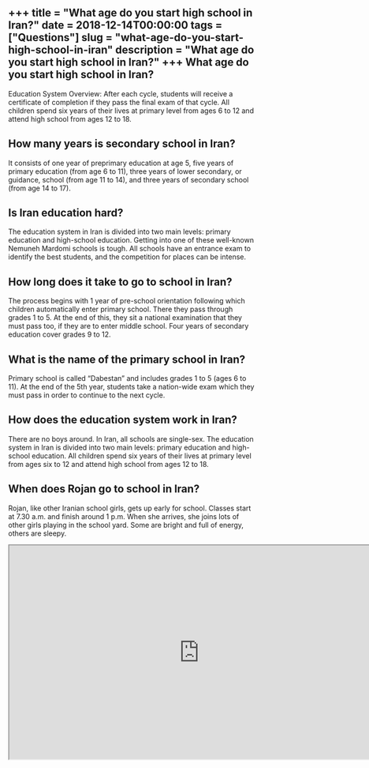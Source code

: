 +++
title = "What age do you start high school in Iran?"
date = 2018-12-14T00:00:00
tags = ["Questions"]
slug = "what-age-do-you-start-high-school-in-iran"
description = "What age do you start high school in Iran?"
+++
What age do you start high school in Iran?
------------------------------------------

Education System Overview: After each cycle, students will receive a certificate of completion if they pass the final exam of that cycle. All children spend six years of their lives at primary level from ages 6 to 12 and attend high school from ages 12 to 18.

How many years is secondary school in Iran?
-------------------------------------------

It consists of one year of preprimary education at age 5, five years of primary education (from age 6 to 11), three years of lower secondary, or guidance, school (from age 11 to 14), and three years of secondary school (from age 14 to 17).

Is Iran education hard?
-----------------------

The education system in Iran is divided into two main levels: primary education and high-school education. Getting into one of these well-known Nemuneh Mardomi schools is tough. All schools have an entrance exam to identify the best students, and the competition for places can be intense.

How long does it take to go to school in Iran?
----------------------------------------------

The process begins with 1 year of pre-school orientation following which children automatically enter primary school. There they pass through grades 1 to 5. At the end of this, they sit a national examination that they must pass too, if they are to enter middle school. Four years of secondary education cover grades 9 to 12.

What is the name of the primary school in Iran?
-----------------------------------------------

Primary school is called “Dabestan” and includes grades 1 to 5 (ages 6 to 11). At the end of the 5th year, students take a nation-wide exam which they must pass in order to continue to the next cycle.

How does the education system work in Iran?
-------------------------------------------

There are no boys around. In Iran, all schools are single-sex. The education system in Iran is divided into two main levels: primary education and high-school education. All children spend six years of their lives at primary level from ages six to 12 and attend high school from ages 12 to 18.

When does Rojan go to school in Iran?
-------------------------------------

Rojan, like other Iranian school girls, gets up early for school. Classes start at 7.30 a.m. and finish around 1 p.m. When she arrives, she joins lots of other girls playing in the school yard. Some are bright and full of energy, others are sleepy.

<iframe allow="accelerometer; autoplay; clipboard-write; encrypted-media; gyroscope; picture-in-picture" allowfullscreen="" class="__youtube_prefs__  epyt-is-override  no-lazyload" data-no-lazy="1" data-origheight="433" data-origwidth="770" data-skipgform_ajax_framebjll="" height="433" id="_ytid_31687" loading="lazy" src="https://www.youtube.com/embed/28lcMFw5FyY?enablejsapi=1&autoplay=0&cc_load_policy=0&cc_lang_pref=&iv_load_policy=1&loop=0&modestbranding=0&rel=1&fs=1&playsinline=0&autohide=2&theme=dark&color=red&controls=1&" title="YouTube player" width="770"></iframe>